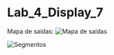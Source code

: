 # Lab_4_Display_7
Mapa de saídas:
![Mapa de saídas](https://github.com/user-attachments/assets/7ad2c7da-7bee-4996-9dbc-8b2a2501aac3)

![Segmentos](https://github.com/user-attachments/assets/5131710a-d24a-46c8-8d8d-49bd90f117ed)

